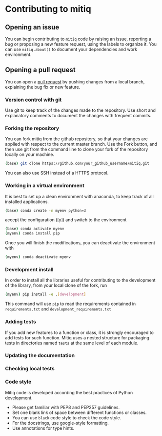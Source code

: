 # Contributing to mitiq

## Opening an issue
You can begin contributing to `mitiq` code by raising an
[issue](https://github.com/unitaryfund/mitiq/issues/new), reporting a bug or
proposing a new feature request, using the labels to organize it.
You can use `mitiq.about()` to document your dependencies and work environment.

## Opening a pull request
You can open a [pull request](https://github.com/unitaryfund/mitiq/pulls) by pushing changes from a local branch, explaining the bug fix or new feature.

### Version control with git
Use git to keep track of the changes made to the repository. Use short and explanatory comments to document the changes with frequent commits.

### Forking the repository
You can fork mitiq from the github repository, so that your changes are applied with respect to the current master branch. Use the Fork button, and then use git from the command line to clone your fork of the repository locally on your machine.
```bash
(base) git clone https://github.com/your_github_username/mitiq.git
```
You can also use SSH instead of a HTTPS protocol.

### Working in a virtual environment
It is best to set up a clean environment with anaconda, to keep track of all installed applications.
```bash
(base) conda create -n myenv python=3
```
accept the configuration ([y]) and switch to the environment
```bash
(base) conda activate myenv
(myenv) conda install pip
```
Once you will finish the modifications, you can deactivate the environment with
```bash
(myenv) conda deactivate myenv
```

### Development install
In order to install all the libraries useful for contributing to the development of the library, from your local clone of the fork, run
```bash
(myenv) pip install -e .[development]
```
This command will use `pip` to read the requirements contained in `requirements.txt` and `development_requirements.txt`

### Adding tests
If you add new features to a function or class, it is strongly encouraged to add tests for such function. Mitiq uses a nested structure for packaging tests in directories named `tests` at the same level of each module.

### Updating the documentation

### Checking local tests

### Code style
Mitiq code is developed according the best practices of Python development.
* Please get familiar with PEP8 and PEP257 guidelines.
* Set one blank link of space between different functions or classes.
* You can use `black` code style to check the code style.
* For the docstrings, use google-style formatting.
* Use annotations for type hints.
